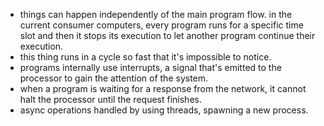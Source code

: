 - things can happen independently of the main program flow.
in the current consumer computers, every program runs for a specific time slot and then it stops its execution to let another program continue their execution.
- this thing runs in a cycle so fast that it's impossible to notice.
- programs internally use interrupts, a signal that's emitted to the processor to gain the attention of the system.
- when a program is waiting for a response from the network, it cannot halt the processor until the request finishes.
- async operations handled by using threads, spawning a new process.